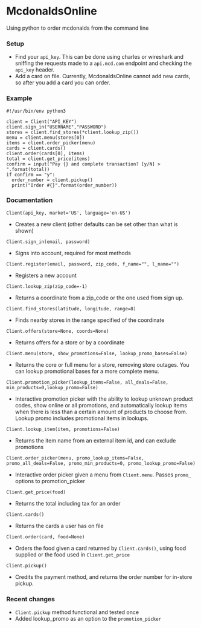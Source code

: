 # McdonaldsOnline

Using python to order mcdonalds from the command line

### Setup

+ Find your `api_key`. This can be done using charles or wireshark and
  sniffing the requests made to a `api.mcd.com` endpoint and checking
  the `api_key` header.
+ Add a card on file. Currently, McdonaldsOnline cannot add new cards,
  so after you add a card you can order.
### Example

```python3
#!/usr/bin/env python3

client = Client("API_KEY")
client.sign_in("USERNAME","PASSWORD")
stores = client.find_stores(*client.lookup_zip())
menu = client.menu(stores[0])
items = client.order_picker(menu)
cards = client.cards()
client.order(cards[0], items)
total = client.get_price(items)
confirm = input("Pay {} and complete transaction? [y/N] > ".format(total))
if confirm == "y":
  order_number = client.pickup()
  print("Order #{}".format(order_number))

```

### Documentation

`Client(api_key, market='US', language='en-US')`
+ Creates a new client (other defaults can be set other than what is shown)

`Client.sign_in(email, password)`
+ Signs into account, required for most methods

`Client.register(email, password, zip_code, f_name="", l_name="")`
+ Registers a new account

`Client.lookup_zip(zip_code=-1)`
+ Returns a coordinate from a zip_code or the one used from sign up.

`Client.find_stores(latitude, longitude, range=8)`
+ Finds nearby stores in the range specified of the coordinate

`Client.offers(store=None, coords=None)`
+ Returns offers for a store or by a coordinate

`Client.menu(store, show_promotions=False, lookup_promo_bases=False)`
+ Returns the core or full menu for a store, removing store outages. You can lookup promotional bases for a more complete menu.

`Client.promotion_picker(lookup_items=False, all_deals=False, min_products=0,lookup_promo=False)`
+ Interactive promotion picker with the ability to lookup unknown product codes, 
  show online or all promotions, and automatically lookup items when there is less than
  a certain amount of products to choose from. Lookup promo includes promotional items in lookups.

`Client.lookup_item(item, promotions=False)`
+ Returns the item name from an external item id, and can exclude promotions

`Client.order_picker(menu, promo_lookup_items=False, promo_all_deals=False, promo_min_products=0, promo_lookup_promo=False)`
+ Interactive order picker given a menu from `Client.menu`. Passes `promo_` options to promotion_picker

`Client.get_price(food)`
+ Returns the total including tax for an order

`Client.cards()`
+ Returns the cards a user has on file

`Client.order(card, food=None)`
+ Orders the food given a card returned by `Client.cards()`, using food supplied or 
the food used in `Client.get_price`

`Client.pickup()`
+ Credits the payment method, and returns the order number for in-store pickup.

### Recent changes

+ `Client.pickup` method functional and tested once
+ Added lookup_promo as an option to the `promotion_picker`
